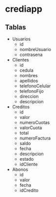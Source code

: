 # crediapp

## Tablas

- Usuarios
    - id
    - nombreUsuario
    - contrasena
- Clientes
    - id
    - cedula
    - nombres
    - apellidos
    - telefonoCelular
    - telefonoFijo
    - direccion
    - descripcion
- Creditos
    - id
    - valor
    - numeroCuotas
    - valorCuota
    - total
    - numeroFactura
    - saldo
    - fecha
    - descripcion
    - estado
    - idCliente
- Abonos
    - id
    - valor
    - fecha
    - idCredito